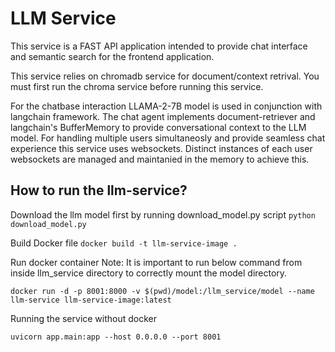 # LLM Service
This service is a FAST API application intended to provide chat interface and semantic search for the frontend application. 

This service relies on chromadb service for document/context retrival. You must first run the chroma service before running this service. 

For the chatbase interaction LLAMA-2-7B model is used in conjunction with langchain framework. The chat agent implements document-retriever and langchain's BufferMemory to provide conversational context to the LLM model. 
For handling multiple users simultaneosly and provide seamless chat experience this service uses websockets. Distinct instances of each user websockets are managed and maintanied in the memory to achieve this. 

## How to run the llm-service?

Download the llm model first by running download_model.py script
`python download_model.py`

Build Docker file
`docker build -t llm-service-image .`

Run docker container
Note: It is important to run below command from inside llm_service directory to correctly mount the model directory. 

`docker run -d -p 8001:8000 -v $(pwd)/model:/llm_service/model --name llm-service llm-service-image:latest`

Running the service without docker

`uvicorn app.main:app --host 0.0.0.0 --port 8001`
